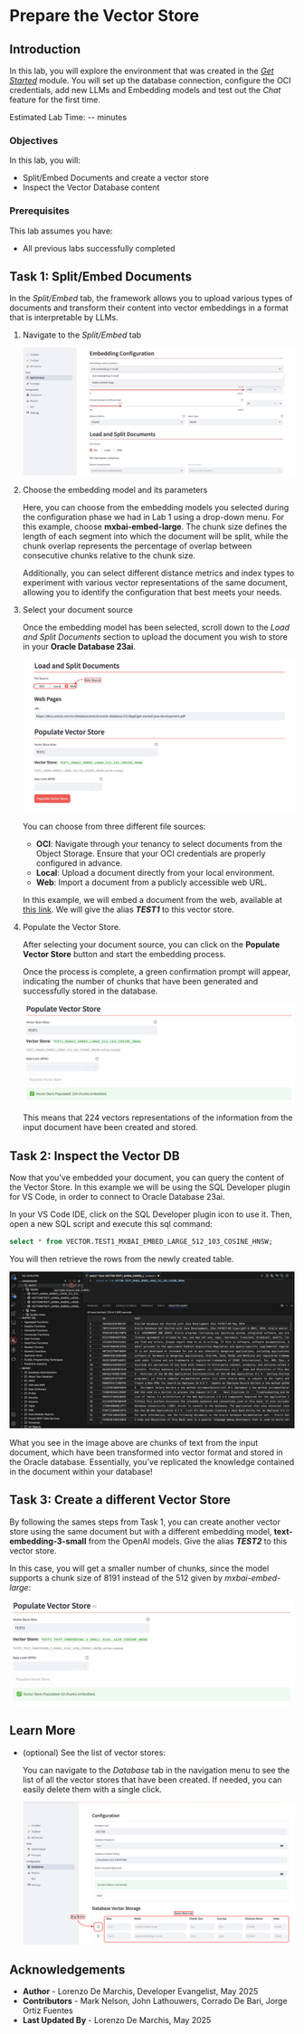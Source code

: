 # Prepare the Vector Store

## Introduction

In this lab, you will explore the environment that was created in the [*Get Started*](https://markxnelson.github.io/developer/ai-optimizer/workshops/desktop/index.html?lab=get-started) module. You will set up the database connection, configure the OCI credentials, add new LLMs and Embedding models and test out the *Chat* feature for the first time.

Estimated Lab Time: -- minutes

### Objectives

In this lab, you will:
* Split/Embed Documents and create a vector store
* Inspect the Vector Database content

### Prerequisites

This lab assumes you have:
* All previous labs successfully completed

## Task 1: Split/Embed Documents

In the *Split/Embed* tab, the framework allows you to upload various types of documents and transform their content into vector embeddings in a format that is interpretable by LLMs.

1. Navigate to the *Split/Embed* tab

	![split-embed-interface](./images/split-embed.jpg)

2. Choose the embedding model and its parameters

    Here, you can choose from the embedding models you selected during the configuration phase we had in Lab 1 using a drop-down menu.
    For this example, choose **mxbai-embed-large**. The chunk size defines the length of each segment into which the document will be split, while the chunk overlap represents the percentage of overlap between consecutive chunks relative to the chunk size.

    Additionally, you can select different distance metrics and index types to experiment with various vector representations of the same document, allowing you to identify the configuration that best meets your needs.

3. Select your document source

    Once the embedding model has been selected, scroll down to the *Load and Split Documents* section to upload the document you wish to store in your **Oracle Database 23ai**.

    ![populate-vector-store](images/populate-vector-store.png)

    You can choose from three different file sources:

    * **OCI**: Navigate through your tenancy to select documents from the Object Storage. Ensure that your OCI credentials are properly configured in advance.
    * **Local**: Upload a document directly from your local environment.
    * **Web**: Import a document from a publicly accessible web URL.

    In this example, we will embed a document from the web, available at [this link](https://docs.oracle.com/en/database/oracle/oracle-database/23/tdpjd/get-started-java-development.pdf). We will give the alias ***TEST1*** to this vector store.

4. Populate the Vector Store.

   After selecting your document source, you can click on the **Populate Vector Store** button and start the embedding process.

    Once the process is complete, a green confirmation prompt will appear, indicating the number of chunks that have been generated and successfully stored in the database.

    ![vector-store-populated](images/vector-store-populated.png)

    This means that 224 vectors representations of the information from the input document have been created and stored.

## Task 2: Inspect the Vector DB

Now that you've embedded your document, you can query the content of the Vector Store. In this example we will be using the SQL Developer plugin for VS Code, in order to connect to Oracle Database 23ai.    

In your VS Code IDE, click on the SQL Developer plugin icon to use it. Then, open a new SQL script and execute this sql command:

```sql 
select * from VECTOR.TEST1_MXBAI_EMBED_LARGE_512_103_COSINE_HNSW;
```
You will then retrieve the rows from the newly created table.

  ![query-vector-db](images/query-vector-db.png)

What you see in the image above are chunks of text from the input document, which have been transformed into vector format and stored in the Oracle database. Essentially, you’ve replicated the knowledge contained in the document within your database!

## Task 3: Create a different Vector Store

By following the sames steps from Task 1, you can create another vector store using the same document but with a different embedding model, **text-embedding-3-small** from the OpenAI models. Give the alias ***TEST2*** to this vector store. 
    
In this case, you will get a smaller number of chunks, since the model supports a chunk size of 8191 instead of the 512 given by *mxbai-embed-large*:

![text-embedding-3-small](images/text-embedding-3-small.png)

## Learn More

* (optional) See the list of vector stores:
    
    You can navigate to the *Database* tab in the navigation menu to see the list of all the vector stores that have been created. If needed, you can easily delete them with a single click.

    ![database-vector-store-list](images/database-vector-store-list.png)

## Acknowledgements
* **Author** - Lorenzo De Marchis, Developer Evangelist, May 2025
* **Contributors** - Mark Nelson, John Lathouwers, Corrado De Bari, Jorge Ortiz Fuentes
* **Last Updated By** - Lorenzo De Marchis, May 2025
